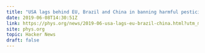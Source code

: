 ```yaml
---
title: "USA lags behind EU, Brazil and China in banning harmful pesticides"
date: 2019-06-08T14:30:51Z
link: https://phys.org/news/2019-06-usa-lags-eu-brazil-china.html?utm_medium=RSS&utm_source=hune
site: phys.org
topic: Hacker News
draft: false
---
```

